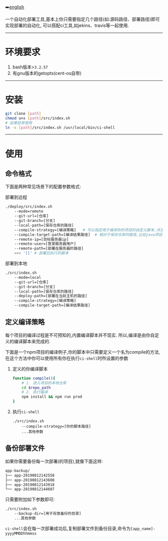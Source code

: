 ➡️[english](README.en.md)

一个自动化部署工具,基本上你只需要指定几个路径(如:源码路径、部署路径)即可实现部署的自动化, 可以搭配ci工具,如jekins、travis等一起使用.

---

# 环境要求

1. bash版本>`3.2.57`
2. 有gnu版本的getopts(cent-os自带)

---

# 安装

```bash
git clone [path]
chmod u+x [path]/src/index.sh
# 如果经常使用
ln -s [path]/src/index.sh /usr/local/bin/ci-shell
```

---

# 使用

## 命令格式

下面是两种常见场景下的配置参数格式:

部署到远程

```bash
./deploy/src/index.sh
    --mode=remote
    --git-url=[仓库]
    --git-branch=[分支]
    --local-path=[保存仓库的路径]
    --compile-strategy=[编译策略]   # 可以指定用于编译你的项目的自定义脚本,详见下文.
    --compile-target-path=[编译结果路径]  # 相对于保存仓库的路径,比如java项目一般是target(聚合项目输入子模块的路径),前端一般为dist
    --remote-ip=[目标服务器ip] 
    --remote-user=[登录服务器用户] 
    --remote-path=[部署在服务器的路径]
    <<< '[]' # 部署后执行的脚本
```

部署到本地

```bash
./src/index.sh 
    --mode=local 
    --git-url=[仓库]
    --git-branch=[分支]
    --local-path=[保存仓库的路径]
    --deploy-path=[部署在当前主机的路径]
    --compile-strategy=[编译策略]
    --compile-target-path=[编译结果路径] 

```


## 定义编译策略

每个项目的编译过程是不可预知的,内置编译脚本并不现实. 所以,编译是由你自定义的编译脚本来完成的. 

下面是一个npm项目的编译例子,你的脚本中只需要定义一个名为compile的方法,在这个方法中你可以使用所有你在执行`ci-shell`时所设置的参数

1. 定义的你编译脚本

    ```bash
    function compile(){
        # 1. 进入项目的本地仓库
        cd $repo_path
        # 2. 执行编译
        npm install && npm run prod
    }
    ```

2. 执行`ci-shell`

    ```
    ./src/index.sh 
        --compile-strategy=[你的脚本路径]
        ...其他参数
    ```

## 备份部署文件

如果你需要备份每一次部署(的项目),就像下面这样:

```txt
app-backup/
├── app-20190812142558
├── app-20190812143608
├── app-20190812143918
└── app-20190812144607
```

只需要附加如下参数即可:

```txt
./src/index.sh 
    --backup-dir=[用于存放备份的目录]
    ...其他参数
```

`ci-shell`会在每一次部署成功后,复制部署文件到备份目录,命令为`[app_name]-yyyyMMDDhhmmss`
